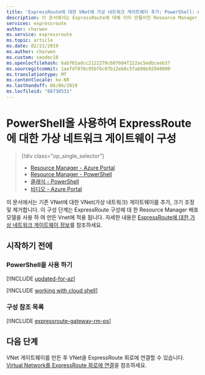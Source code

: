 ```yaml
---
title: 'ExpressRoute에 대한 VNet에 가상 네트워크 게이트웨이 추가: PowerShell: Azure | Microsoft Docs'
description: 이 문서에서는 ExpressRoute에 대해 이미 만들어진 Resource Manager VNet에 VNet 게이트웨이를 추가합니다.
services: expressroute
author: charwen
ms.service: expressroute
ms.topic: article
ms.date: 02/21/2019
ms.author: charwen
ms.custom: seodec18
ms.openlocfilehash: 6ab701adcc2122270c607604f222ac5edbceeb37
ms.sourcegitcommit: 1aefdf876c95bf6c07b12eb8c5fab98e92948000
ms.translationtype: MT
ms.contentlocale: ko-KR
ms.lasthandoff: 06/06/2019
ms.locfileid: "66730531"
---
```

# <a name="configure-a-virtual-network-gateway-for-expressroute-using-powershell"></a>PowerShell을 사용하여 ExpressRoute에 대한 가상 네트워크 게이트웨이 구성
> [!div class="op_single_selector"]
> * [Resource Manager - Azure Portal](expressroute-howto-add-gateway-portal-resource-manager.md)
> * [Resource Manager - PowerShell](expressroute-howto-add-gateway-resource-manager.md)
> * [클래식 - PowerShell](expressroute-howto-add-gateway-classic.md)
> * [비디오 - Azure Portal](https://azure.microsoft.com/documentation/videos/azure-expressroute-how-to-create-a-vpn-gateway-for-your-virtual-network)
> 
> 

이 문서에서는 기존 VNet에 대한 VNet(가상 네트워크) 게이트웨이를 추가, 크기 조정 및 제거합니다. 이 구성 단계는 ExpressRoute 구성에 대 한 Resource Manager 배포 모델을 사용 하 여 만든 Vnet에 적용 됩니다. 자세한 내용은 [ExpressRoute에 대한 가상 네트워크 게이트웨이 정보](expressroute-about-virtual-network-gateways.md)를 참조하세요.

## <a name="before-beginning"></a>시작하기 전에

### <a name="working-with-powershell"></a>PowerShell을 사용 하기

[!INCLUDE [updated-for-az](../../includes/updated-for-az.md)]

[!INCLUDE [working with cloud shell](../../includes/expressroute-cloud-shell-powershell-about.md)]

### <a name="configuration-reference-list"></a>구성 참조 목록

[!INCLUDE [expressroute-gateway-rm-ps](../../includes/expressroute-gateway-rm-ps-include.md)]

## <a name="next-steps"></a>다음 단계
VNet 게이트웨이를 만든 후 VNet을 ExpressRoute 회로에 연결할 수 있습니다. [Virtual Network를 ExpressRoute 회로에 연결](expressroute-howto-linkvnet-arm.md)을 참조하세요.
